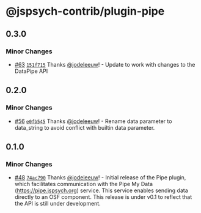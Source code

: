 # @jspsych-contrib/plugin-pipe

## 0.3.0

### Minor Changes

- [#63](https://github.com/jspsych/jspsych-contrib/pull/63) [`151f715`](https://github.com/jspsych/jspsych-contrib/commit/151f715bdee829fdf36cdbfbb6f25ba0ff56ff06) Thanks [@jodeleeuw](https://github.com/jodeleeuw)! - Update to work with changes to the DataPipe API

## 0.2.0

### Minor Changes

- [#56](https://github.com/jspsych/jspsych-contrib/pull/56) [`e0fb545`](https://github.com/jspsych/jspsych-contrib/commit/e0fb545153fa7e81a4ef8c29139b745c4ae56519) Thanks [@jodeleeuw](https://github.com/jodeleeuw)! - Rename data parameter to data_string to avoid conflict with builtin data parameter.

## 0.1.0

### Minor Changes

- [#48](https://github.com/jspsych/jspsych-contrib/pull/48) [`74ac790`](https://github.com/jspsych/jspsych-contrib/commit/74ac79018eb60a7396ed8b576496e94d79436daa) Thanks [@jodeleeuw](https://github.com/jodeleeuw)! - Initial release of the Pipe plugin, which facilitates communication with the Pipe My Data (https://pipe.jspsych.org) service. This service enables sending data directly to an OSF component. This release is under v0.1 to reflect that the API is still under development.
